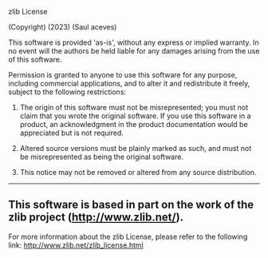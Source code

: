 zlib License

(Copyright) (2023) (Saul aceves)

This software is provided 'as-is', without any express or implied warranty. In no event will the authors be held liable for any damages arising from the use of this software.

Permission is granted to anyone to use this software for any purpose, including commercial applications, and to alter it and redistribute it freely, subject to the following restrictions:

1. The origin of this software must not be misrepresented; you must not claim that you wrote the original software. If you use this software in a product, an acknowledgment in the product documentation would be appreciated but is not required.

2. Altered source versions must be plainly marked as such, and must not be misrepresented as being the original software.

3. This notice may not be removed or altered from any source distribution.

------------------------------------------------------------------------------
This software is based in part on the work of the zlib project (http://www.zlib.net/).
------------------------------------------------------------------------------

For more information about the zlib License, please refer to the following link:
http://www.zlib.net/zlib_license.html
